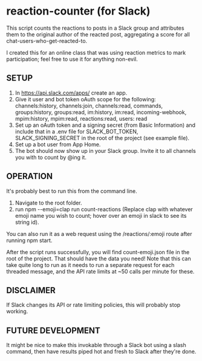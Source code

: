 # reaction-counter (for Slack)

This script counts the reactions to posts in a Slack group and attributes them to the original author of the reacted post, aggregating a score for all chat-users-who-get-reacted-to.


I created this for an online class that was using reaction metrics to mark participation; feel free to use it for anything non-evil.

## SETUP
1. In https://api.slack.com/apps/ create an app.
2. Give it user and bot token oAuth scope for the following: channels:history, channels:join, channels:read, commands, groups:history, groups:read, im:history, im:read, incoming-webhook, mpim:history, mpim:read, reactions:read, users: read
3. Set up an oAuth token and a signing secret (from Basic Information) and include that in a .env file for SLACK_BOT_TOKEN, SLACK_SIGNING_SECRET in the root of the project (see example file).
4. Set up a bot user from App Home.
5. The bot should now show up in your Slack group. Invite it to all channels you with to count by @ing it.


## OPERATION
It's probably best to run this from the command line. 
1. Navigate to the root folder. 
2. run npm --emoji=clap run count-reactions (Replace clap with whatever emoji name you wish to count; hover over an emoji in slack to see its string id).


You can also run it as a web request using the /reactions/:emoji route after running npm start.


After the script runs successfully, you will find count-emoji.json file in the root of the project. That should have the data you need!
Note that this can take quite long to run as it needs to run a separate request for each threaded message, and the API rate limits at ~50 calls per minute for these.


## DISCLAIMER
If Slack changes its API or rate limiting policies, this will probably stop working.


## FUTURE DEVELOPMENT
It might be nice to make this invokable through a Slack bot using a slash command, then have results piped hot and fresh to Slack after they're done.
